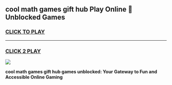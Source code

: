 
## cool math games gift hub Play Online 👋 Unblocked Games
<h3>
<a href="https://news.freeplayer.one?title=cool_math_games_gift_hub&ref=17CMG">CLICK TO PLAY</a></h3>
<hr>

<h3>
<a href="https://news.freeplayer.one?title=cool_math_games_gift_hub&ref=17CMG">CLICK 2 PLAY</a>
  
</h3>

<a href="https://news.freeplayer.one?title=cool_math_games_gift_hub&ref=17CMG/"><img src="https://clearcache.store/games.png"></a>


**cool math games gift hub games unblocked: Your Gateway to Fun and Accessible Online Gaming**
